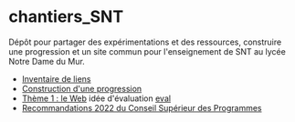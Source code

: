 # chantiers_SNT
Dépôt pour partager des expérimentations et des ressources, construire une progression et un site commun pour l'enseignement de SNT au lycée Notre Dame du Mur. 

- [Inventaire de liens](liens.md)
- [Construction d'une progression](progression.md)
- [Thème 1 : le Web](./Web/index.md)  idée d'évaluation [eval](https://webgburnet.com/wp-content/uploads/2021/05/SNT-S2-E-Evaluation.pdf)
- [Recommandations 2022 du Conseil Supérieur des Programmes](recommandations_csp.md)
